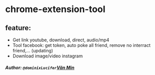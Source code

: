 # chrome-extension-tool
## feature:
 - Get link youtube, download, direct, audio/mp4
 - Tool facebook: get token, auto poke all friend, remove no interract friend,... (updating)
 - Download image/video instagram


##### Author: ```@dominixLucifer```[Văn Min](https://www.facebook.com/zake.death)
